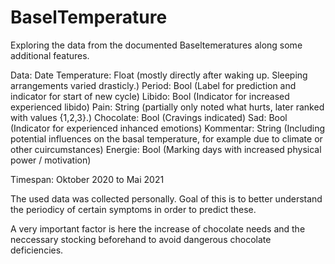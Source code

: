 # BaselTemperature
Exploring the data from the documented Baseltemeratures along some additional features.

Data:
Date
Temperature: Float (mostly directly after waking up. Sleeping arrangements varied drasticly.)
Period:  Bool (Label for prediction and indicator for start of new cycle)
Libido: Bool (Indicator for increased experienced libido)
Pain: String (partially only noted what hurts, later ranked with values {1,2,3}.)
Chocolate: Bool (Cravings indicated)
Sad: Bool (Indicator for experienced inhanced emotions)
Kommentar: String (Including potential influences on the basal temperature, for example due to climate or other cuircumstances)
Energie: Bool (Marking days with increased physical power / motivation)

Timespan: Oktober 2020 to Mai 2021
 

The used data was collected personally.
Goal of this is to better understand the periodicy of certain symptoms in order to predict these.

A very important factor is here the increase of chocolate needs and the neccessary stocking beforehand to avoid dangerous chocolate deficiencies. 
